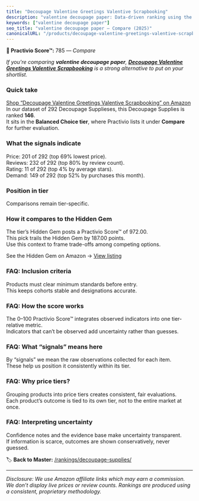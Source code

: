 ```yaml
---
title: "Decoupage Valentine Greetings Valentive Scrapbooking"
description: "valentine decoupage paper: Data-driven ranking using the Practivio Score™. Positioned by quality, value, demand, findability, momentum."
keywords: ["valentine decoupage paper"]
seo_title: "valentine decoupage paper — Compare (2025)"
canonicalURL: "/products/decoupage-valentine-greetings-valentive-scrapbooking-B09RJXL5C4/"
---
```


**🛒 Practivio Score™:** 785 — _Compare_


*If you're comparing **valentine decoupage paper**, **[Decoupage Valentine Greetings Valentive Scrapbooking](https://www.amazon.com/dp/B09RJXL5C4?tag=practivio-20)** is a strong alternative to put on your shortlist.*
### Quick take
[Shop “Decoupage Valentine Greetings Valentive Scrapbooking” on Amazon](https://www.amazon.com/dp/B09RJXL5C4?tag=practivio-20)
In our dataset of 292 Decoupage Supplieses, this Decoupage Supplies is ranked **146**.  
It sits in the **Balanced Choice tier**, where Practivio lists it under **Compare** for further evaluation.

### What the signals indicate
Price: 201 of 292 (top 69% lowest price).  
Reviews: 232 of 292 (top 80% by review count).  
Rating: 11 of 292 (top 4% by average stars).  
Demand: 149 of 292 (top 52% by purchases this month).

### Position in tier
Comparisons remain tier-specific.

### How it compares to the Hidden Gem
The tier’s Hidden Gem posts a Practivio Score™ of 972.00.  
This pick trails the Hidden Gem by 187.00 points.  
Use this context to frame trade-offs among competing options.  

See the Hidden Gem on Amazon → [View listing](https://www.amazon.com/dp/B003VYD9DM?tag=practivio-20)

### FAQ: Inclusion criteria
Products must clear minimum standards before entry.  
This keeps cohorts stable and designations accurate.

### FAQ: How the score works
The 0–100 Practivio Score™ integrates observed indicators into one tier-relative metric.  
Indicators that can’t be observed add uncertainty rather than guesses.

### FAQ: What “signals” means here
By “signals” we mean the raw observations collected for each item.  
These help us position it consistently within its tier.

### FAQ: Why price tiers?
Grouping products into price tiers creates consistent, fair evaluations.  
Each product’s outcome is tied to its own tier, not to the entire market at once.

### FAQ: Interpreting uncertainty
Confidence notes and the evidence base make uncertainty transparent.  
If information is scarce, outcomes are shown conservatively, never guessed.

<!-- Missing template for Compare/CompareWithinPriceClass -->


🏷️ **Back to Master:** [/rankings/decoupage-supplies/](/rankings/decoupage-supplies/)

---
_Disclosure: We use Amazon affiliate links which may earn a commission. We don’t display live prices or review counts. Rankings are produced using a consistent, proprietary methodology._
